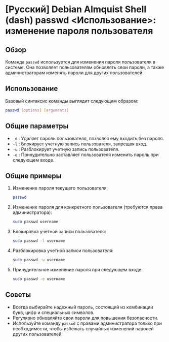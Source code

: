 # [Русский] Debian Almquist Shell (dash) passwd <Использование>: изменение пароля пользователя

## Обзор
Команда `passwd` используется для изменения пароля пользователя в системе. Она позволяет пользователям обновлять свои пароли, а также администраторам изменять пароли для других пользователей.

## Использование
Базовый синтаксис команды выглядит следующим образом:

```bash
passwd [options] [arguments]
```

## Общие параметры
- `-d` : Удаляет пароль пользователя, позволяя ему входить без пароля.
- `-l` : Блокирует учетную запись пользователя, запрещая вход.
- `-u` : Разблокирует учетную запись пользователя.
- `-e` : Принудительно заставляет пользователя изменить пароль при следующем входе.

## Общие примеры
1. Изменение пароля текущего пользователя:
   ```bash
   passwd
   ```

2. Изменение пароля для конкретного пользователя (требуются права администратора):
   ```bash
   sudo passwd username
   ```

3. Блокировка учетной записи пользователя:
   ```bash
   sudo passwd -l username
   ```

4. Разблокировка учетной записи пользователя:
   ```bash
   sudo passwd -u username
   ```

5. Принудительное изменение пароля при следующем входе:
   ```bash
   sudo passwd -e username
   ```

## Советы
- Всегда выбирайте надежный пароль, состоящий из комбинации букв, цифр и специальных символов.
- Регулярно обновляйте свои пароли для повышения безопасности.
- Используйте команду `passwd` с правами администратора только при необходимости, чтобы избежать случайных изменений паролей других пользователей.